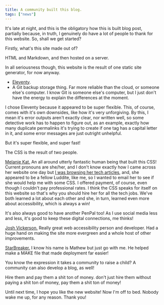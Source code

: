 ```yaml
---
title: A community built this blog.
tags: ["news"]
---
```


It's late at night, and this is the obligatory how this is built blog post, partially because, in truth, I genuinely do have a lot of people to thank for this website. So, shall we get started?

Firstly, what's this site made out of?

HTML and Markdown, and then hosted on a server.

In all seriousness though, this website is the result of one static site generator, for now anyway.

- [Eleventy](https://www.11ty.dev/).
- A Git backup storage thing. Far more reliable than the cloud, or someone else's computer. I know Git is someone else's computer, but I just don't have the energy to explain the differences at the moment.

I chose Eleventy because it appeared to be super flexible. This, of course, comes with it's own downsides, like how it's very unforgiving. By this, I mean it's error outputs aren't exactly clear, nor written well, so some detective work has to happen to figure out, as an example, exactly how many duplicate permalinks it's trying to create if one tag has a capital letter in it, and some error messages are just outright unhelpful.

But it's super flexible, and super fast!

The CSS is the result of two people.

[Melanie Kat.](https://melaniekat.com/) An all around utterly fantastic human being that built this CSS! Current pronouns are she/her, and I don't know exactly how I came across her website one day but [I was browsing her tech articles,](https://melkat.blog/) and, she appeared to be a fellow Luddite, like me, so I wanted to email her to see if she would help me with some CSS. I offered payment, of course, even though I couldn't pay professional rates. I think the CSS speaks for itself on this website so that's why you should hire her for all the tech jobs. We've both learned a lot about each other and she, in turn, learned even more about accessibility, which is always a win!

It's also always good to have another PenPal too! As I use social media less and less, it's good to keep these digital connections, me thinks!

[Josh Vickerson.](https://www.joshvickerson.com/) Really great web accessibility person and developer. Had a huge hand on making the site more evergreen and a whole host of other improvements.

[StarBreaker.](https://starbreaker.org/) I know his name is Mathew but just go with me. He helped make a MAKE file that made deployment far easier!

You know the expression it takes a community to raise a child? A community can also develop a blog, as well!

Hire them and pay them a shit ton of money. don't just hire them without paying a shit ton of money, pay them a shit ton of money!

Until next time, I hope you like the new website! Now I'm off to bed. Nobody wake me up, for any reason. Thank you!